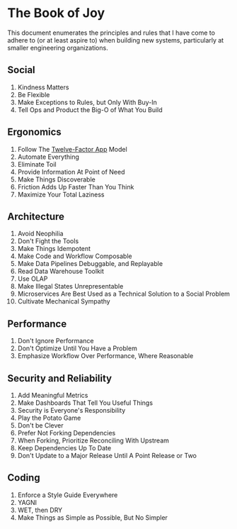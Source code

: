 # The Book of Joy

This document enumerates the principles and rules that I have come to adhere to (or at least aspire to) when building new systems, particularly at smaller engineering organizations.

## Social

1. Kindness Matters
1. Be Flexible
1. Make Exceptions to Rules, but Only With Buy-In
1. Tell Ops and Product the Big-O of What You Build

## Ergonomics

1. Follow The [Twelve-Factor App](https://12factor.net) Model
1. Automate Everything
1. Eliminate Toil
1. Provide Information At Point of Need
1. Make Things Discoverable
1. Friction Adds Up Faster Than You Think
1. Maximize Your Total Laziness

## Architecture

1. Avoid Neophilia
1. Don't Fight the Tools
1. Make Things Idempotent
1. Make Code and Workflow Composable
1. Make Data Pipelines Debuggable, and Replayable
1. Read Data Warehouse Toolkit
1. Use OLAP
1. Make Illegal States Unrepresentable
1. Microservices Are Best Used as a Technical Solution to a Social Problem
1. Cultivate Mechanical Sympathy

## Performance

1. Don't Ignore Performance
1. Don't Optimize Until You Have a Problem
1. Emphasize Workflow Over Performance, Where Reasonable

## Security and Reliability

1. Add Meaningful Metrics
1. Make Dashboards That Tell You Useful Things
1. Security is Everyone's Responsibility
1. Play the Potato Game
1. Don't be Clever
1. Prefer Not Forking Dependencies
1. When Forking, Prioritize Reconciling With Upstream
1. Keep Dependencies Up To Date
1. Don't Update to a Major Release Until A Point Release or Two

## Coding

1. Enforce a Style Guide Everywhere
1. YAGNI
1. WET, then DRY
1. Make Things as Simple as Possible, But No Simpler

